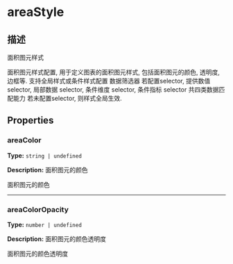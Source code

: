 # areaStyle
## 描述
面积图元样式

面积图元样式配置, 用于定义图表的面积图元样式, 包括面积图元的颜色, 透明度, 边框等.
支持全局样式或条件样式配置
数据筛选器
若配置selector, 提供数值 selector, 局部数据 selector, 条件维度 selector, 条件指标 selector 共四类数据匹配能力
若未配置selector, 则样式全局生效.


## Properties

### areaColor

**Type:** `string | undefined`

**Description:**
面积图元的颜色

面积图元的颜色

---

### areaColorOpacity

**Type:** `number | undefined`

**Description:**
面积图元的颜色透明度

面积图元的颜色透明度